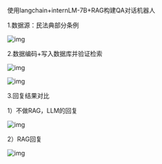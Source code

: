 使用langchain+internLM-7B+RAG构建QA对话机器人

1.数据源：民法典部分条例

![img](https://app.yinxiang.com/FileSharing.action?hash=1/3f9bdaa639049edf0ceaae594287618a-82268)

2.数据编码+写入数据库并验证检索

![img](https://app.yinxiang.com/FileSharing.action?hash=1/958bda6b3f905315f0f4f17b168a9a46-19830)

![img](https://app.yinxiang.com/FileSharing.action?hash=1/599e486f5641b1dbdcb36a125f5cc8ee-67245)

3.回复结果对比

1）不做RAG，LLM的回复

![img](https://app.yinxiang.com/FileSharing.action?hash=1/cd3e3aa82854412a66070b80a78c266c-54544)

2）RAG回复

![img](https://app.yinxiang.com/FileSharing.action?hash=1/cdb5f57b439dd0316f1da10ccfdf1359-12177)